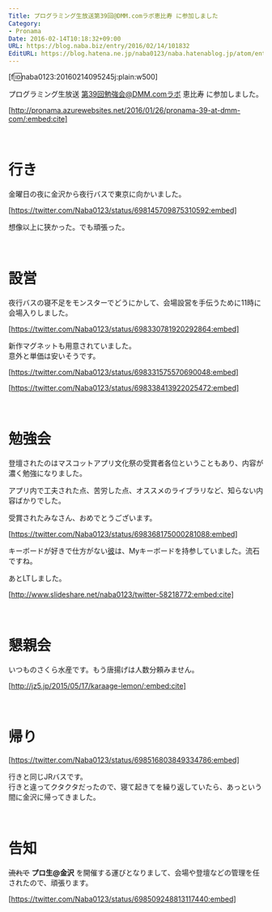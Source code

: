 ```yaml
---
Title: プログラミング生放送第39回@DMM.comラボ恵比寿 に参加しました
Category:
- Pronama
Date: 2016-02-14T10:18:32+09:00
URL: https://blog.naba.biz/entry/2016/02/14/101832
EditURL: https://blog.hatena.ne.jp/naba0123/naba.hatenablog.jp/atom/entry/10328537792363259083
---
```


[f:id:naba0123:20160214095245j:plain:w500]

プログラミング生放送 第39回勉強会@DMM.comラボ 恵比寿 に参加しました。

[http://pronama.azurewebsites.net/2016/01/26/pronama-39-at-dmm-com/:embed:cite]

<br>

<!-- more -->

# 行き

金曜日の夜に金沢から夜行バスで東京に向かいました。

[https://twitter.com/Naba0123/status/698145709875310592:embed]

想像以上に狭かった。でも頑張った。

<br>

# 設営

夜行バスの寝不足をモンスターでどうにかして、会場設営を手伝うために11時に会場入りしました。

[https://twitter.com/Naba0123/status/698330781920292864:embed]

新作マグネットも用意されていました。  
意外と単価は安いそうです。

[https://twitter.com/Naba0123/status/698331575570690048:embed]

[https://twitter.com/Naba0123/status/698338413922025472:embed]

<br>

# 勉強会

登壇されたのはマスコットアプリ文化祭の受賞者各位ということもあり、内容が濃く勉強になりました。

アプリ内で工夫された点、苦労した点、オススメのライブラリなど、知らない内容ばかりでした。

受賞されたみなさん、おめでとうございます。

[https://twitter.com/Naba0123/status/698368175000281088:embed]

キーボードが好きで仕方がない[彼](https://twitter.com/pmw1415)は、Myキーボードを持参していました。流石ですね。

あとLTしました。


[http://www.slideshare.net/naba0123/twitter-58218772:embed:cite]



<br>

# 懇親会

いつものさくら水産です。もう唐揚げは人数分頼みません。 

[http://jz5.jp/2015/05/17/karaage-lemon/:embed:cite]

<br>

# 帰り

[https://twitter.com/Naba0123/status/698516803849334786:embed]

行きと同じJRバスです。  
行きと違ってクタクタだったので、寝て起きてを繰り返していたら、あっという間に金沢に帰ってきました。

<br>

# 告知

<del>流れで</del> **プロ生@金沢** を開催する運びとなりまして、会場や登壇などの管理を任されたので、頑張ります。

[https://twitter.com/Naba0123/status/698509248813117440:embed]

<br>

